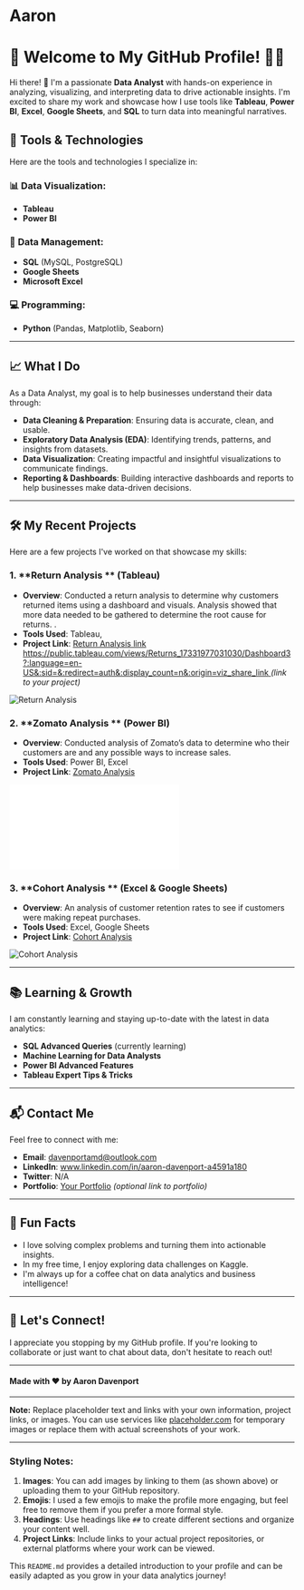 # Aaron
# 🚀 **Welcome to My GitHub Profile!** 👨‍💻

Hi there! 👋 I'm a passionate **Data Analyst** with hands-on experience in analyzing, visualizing, and interpreting data to drive actionable insights. I'm excited to share my work and showcase how I use tools like **Tableau**, **Power BI**, **Excel**, **Google Sheets**, and **SQL** to turn data into meaningful narratives.

## 🧰 **Tools & Technologies**

Here are the tools and technologies I specialize in:

### 📊 **Data Visualization:**
- **Tableau**
- **Power BI**

### 🧮 **Data Management:**
- **SQL** (MySQL, PostgreSQL)
- **Google Sheets**
- **Microsoft Excel**

### 💻 **Programming:**
- **Python** (Pandas, Matplotlib, Seaborn)

---

## 📈 **What I Do**

As a Data Analyst, my goal is to help businesses understand their data through:

- **Data Cleaning & Preparation**: Ensuring data is accurate, clean, and usable.
- **Exploratory Data Analysis (EDA)**: Identifying trends, patterns, and insights from datasets.
- **Data Visualization**: Creating impactful and insightful visualizations to communicate findings.
- **Reporting & Dashboards**: Building interactive dashboards and reports to help businesses make data-driven decisions.

---

## 🛠️ **My Recent Projects**

Here are a few projects I've worked on that showcase my skills:

### 1. **Return Analysis ** (Tableau)
   - **Overview**: Conducted a return analysis to determine why customers returned items using a dashboard and visuals. Analysis showed that more data needed to be gathered to determine the root cause for returns. .
   - **Tools Used**: Tableau,
   - **Project Link**: [Return Analysis link https://public.tableau.com/views/Returns_17331977031030/Dashboard3?:language=en-US&:sid=&:redirect=auth&:display_count=n&:origin=viz_share_link ](#) *(link to your project)*

   ![Return Analysis](https://public.tableau.com/views/Returns_17331977031030/Dashboard3?:language=en-US&:sid=&:redirect=auth&:display_count=n&:origin=viz_share_link)

### 2. **Zomato Analysis ** (Power BI)
   - **Overview**: Conducted analysis of Zomato’s data to determine who their customers are and any possible ways to increase sales. 
   - **Tools Used**: Power BI, Excel
   - **Project Link**: [Zomato Analysis](#)

   ![Zomato Analysis ](file:///C:/Users/daven/AppData/Local/Temp/Power%20BI%20Desktop/print-job-bf2dcb43-47bc-4681-921d-352551c0f360/Zomato%20Project.pdf)

### 3. **Cohort Analysis ** (Excel & Google Sheets)
   - **Overview**: An analysis of customer retention rates to see if customers were making repeat purchases.
   - **Tools Used**: Excel, Google Sheets
   - **Project Link**: [Cohort Analysis](#)

   ![Cohort Analysis ](https://docs.google.com/spreadsheets/d/1itmPTmdNBxG4I0_ezMTB7m6N7LfbXGrzqLoPSDeEmR4/edit?usp=sharing)

---

## 📚 **Learning & Growth**

I am constantly learning and staying up-to-date with the latest in data analytics:

- **SQL Advanced Queries** (currently learning)
- **Machine Learning for Data Analysts**
- **Power BI Advanced Features**
- **Tableau Expert Tips & Tricks**

---

## 📬 **Contact Me**

Feel free to connect with me:

- **Email**: davenportamd@outlook.com
- **LinkedIn**: www.linkedin.com/in/aaron-davenport-a4591a180
- **Twitter**: N/A
- **Portfolio**: [Your Portfolio](#) *(optional link to portfolio)*

---

## 📝 **Fun Facts**

- I love solving complex problems and turning them into actionable insights.
- In my free time, I enjoy exploring data challenges on Kaggle.
- I'm always up for a coffee chat on data analytics and business intelligence!

---

## 👾 **Let's Connect!**

I appreciate you stopping by my GitHub profile. If you're looking to collaborate or just want to chat about data, don't hesitate to reach out!

---

#### Made with ❤️ by Aaron Davenport

---

**Note:** Replace placeholder text and links with your own information, project links, or images. You can use services like [placeholder.com](https://via.placeholder.com/) for temporary images or replace them with actual screenshots of your work.

---

### Styling Notes:
1. **Images**: You can add images by linking to them (as shown above) or uploading them to your GitHub repository.
2. **Emojis**: I used a few emojis to make the profile more engaging, but feel free to remove them if you prefer a more formal style.
3. **Headings**: Use headings like `##` to create different sections and organize your content well.
4. **Project Links**: Include links to your actual project repositories, or external platforms where your work can be viewed.

This `README.md` provides a detailed introduction to your profile and can be easily adapted as you grow in your data analytics journey!
 
